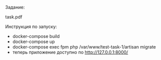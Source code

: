 Задание:

task.pdf

Инструкция по запуску:

- docker-compose build
- docker-compose up
- docker-compose exec fpm php /var/www/test-task-1/artisan migrate
- теперь приложение доступно по http://127.0.0.1:8000/
